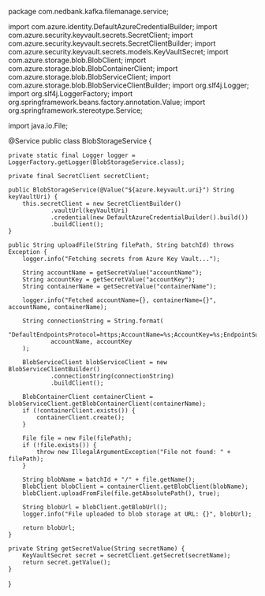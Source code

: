 package com.nedbank.kafka.filemanage.service;

import com.azure.identity.DefaultAzureCredentialBuilder;
import com.azure.security.keyvault.secrets.SecretClient;
import com.azure.security.keyvault.secrets.SecretClientBuilder;
import com.azure.security.keyvault.secrets.models.KeyVaultSecret;
import com.azure.storage.blob.BlobClient;
import com.azure.storage.blob.BlobContainerClient;
import com.azure.storage.blob.BlobServiceClient;
import com.azure.storage.blob.BlobServiceClientBuilder;
import org.slf4j.Logger;
import org.slf4j.LoggerFactory;
import org.springframework.beans.factory.annotation.Value;
import org.springframework.stereotype.Service;

import java.io.File;

@Service
public class BlobStorageService {

    private static final Logger logger = LoggerFactory.getLogger(BlobStorageService.class);

    private final SecretClient secretClient;

    public BlobStorageService(@Value("${azure.keyvault.uri}") String keyVaultUri) {
        this.secretClient = new SecretClientBuilder()
                .vaultUrl(keyVaultUri)
                .credential(new DefaultAzureCredentialBuilder().build())
                .buildClient();
    }

    public String uploadFile(String filePath, String batchId) throws Exception {
        logger.info("Fetching secrets from Azure Key Vault...");

        String accountName = getSecretValue("accountName");
        String accountKey = getSecretValue("accountKey");
        String containerName = getSecretValue("containerName");

        logger.info("Fetched accountName={}, containerName={}", accountName, containerName);

        String connectionString = String.format(
                "DefaultEndpointsProtocol=https;AccountName=%s;AccountKey=%s;EndpointSuffix=core.windows.net",
                accountName, accountKey
        );

        BlobServiceClient blobServiceClient = new BlobServiceClientBuilder()
                .connectionString(connectionString)
                .buildClient();

        BlobContainerClient containerClient = blobServiceClient.getBlobContainerClient(containerName);
        if (!containerClient.exists()) {
            containerClient.create();
        }

        File file = new File(filePath);
        if (!file.exists()) {
            throw new IllegalArgumentException("File not found: " + filePath);
        }

        String blobName = batchId + "/" + file.getName();
        BlobClient blobClient = containerClient.getBlobClient(blobName);
        blobClient.uploadFromFile(file.getAbsolutePath(), true);

        String blobUrl = blobClient.getBlobUrl();
        logger.info("File uploaded to blob storage at URL: {}", blobUrl);

        return blobUrl;
    }

    private String getSecretValue(String secretName) {
        KeyVaultSecret secret = secretClient.getSecret(secretName);
        return secret.getValue();
    }
}
